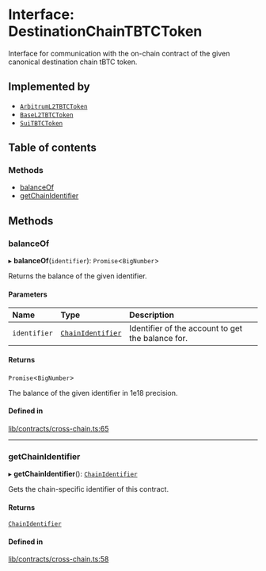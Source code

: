 # Interface: DestinationChainTBTCToken

Interface for communication with the on-chain contract of the given
canonical destination chain tBTC token.

## Implemented by

- [`ArbitrumL2TBTCToken`](../classes/ArbitrumL2TBTCToken.md)
- [`BaseL2TBTCToken`](../classes/BaseL2TBTCToken.md)
- [`SuiTBTCToken`](../classes/SuiTBTCToken.md)

## Table of contents

### Methods

- [balanceOf](DestinationChainTBTCToken.md#balanceof)
- [getChainIdentifier](DestinationChainTBTCToken.md#getchainidentifier)

## Methods

### balanceOf

▸ **balanceOf**(`identifier`): `Promise`\<`BigNumber`\>

Returns the balance of the given identifier.

#### Parameters

| Name | Type | Description |
| :------ | :------ | :------ |
| `identifier` | [`ChainIdentifier`](ChainIdentifier.md) | Identifier of the account to get the balance for. |

#### Returns

`Promise`\<`BigNumber`\>

The balance of the given identifier in 1e18 precision.

#### Defined in

[lib/contracts/cross-chain.ts:65](https://github.com/keep-network/tbtc-v2/blob/main/typescript/src/lib/contracts/cross-chain.ts#L65)

___

### getChainIdentifier

▸ **getChainIdentifier**(): [`ChainIdentifier`](ChainIdentifier.md)

Gets the chain-specific identifier of this contract.

#### Returns

[`ChainIdentifier`](ChainIdentifier.md)

#### Defined in

[lib/contracts/cross-chain.ts:58](https://github.com/keep-network/tbtc-v2/blob/main/typescript/src/lib/contracts/cross-chain.ts#L58)
